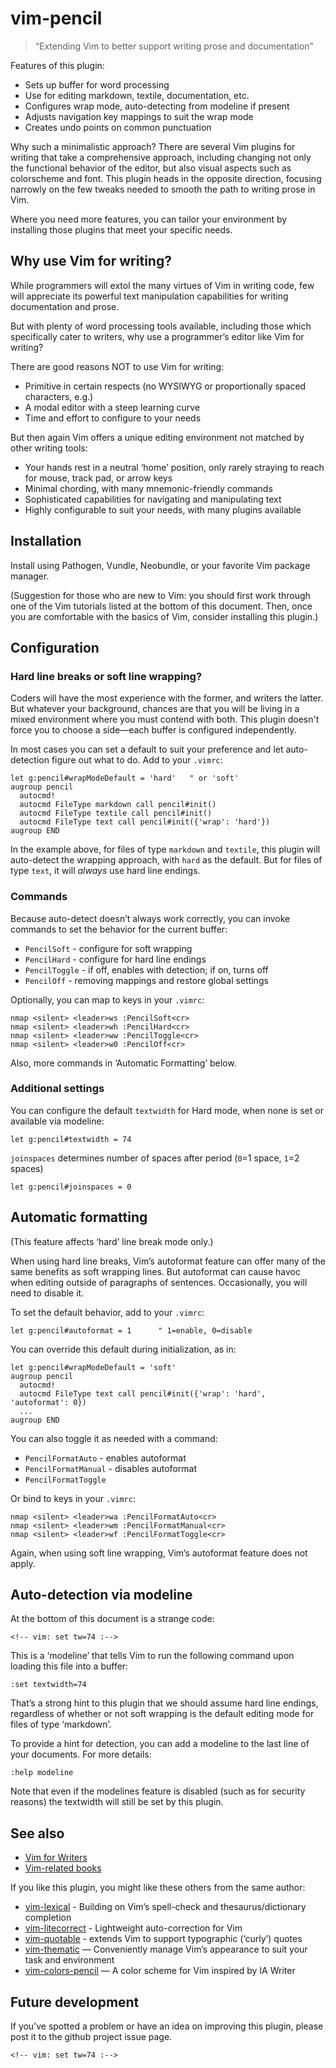 # vim-pencil

> “Extending Vim to better support writing prose and documentation”

Features of this plugin:

* Sets up buffer for word processing
* Use for editing markdown, textile, documentation, etc.
* Configures wrap mode, auto-detecting from modeline if present
* Adjusts navigation key mappings to suit the wrap mode
* Creates undo points on common punctuation

Why such a minimalistic approach? There are several Vim plugins for
writing that take a comprehensive approach, including changing not only
the functional behavior of the editor, but also visual aspects such as
colorscheme and font. This plugin heads in the opposite direction,
focusing narrowly on the few tweaks needed to smooth the path to writing
prose in Vim.

Where you need more features, you can tailor your environment
by installing those plugins that meet your specific needs.

## Why use Vim for writing?

While programmers will extol the many virtues of Vim in writing code, few
will appreciate its powerful text manipulation capabilities for writing
documentation and prose.

But with plenty of word processing tools available, including those which
specifically cater to writers, why use a programmer’s editor like Vim for
writing?

There are good reasons NOT to use Vim for writing:

* Primitive in certain respects (no WYSIWYG or proportionally spaced
  characters, e.g.)
* A modal editor with a steep learning curve
* Time and effort to configure to your needs

But then again Vim offers a unique editing environment not matched by
other writing tools:

* Your hands rest in a neutral ‘home’ position, only rarely straying to
  reach for mouse, track pad, or arrow keys
* Minimal chording, with many mnemonic-friendly commands
* Sophisticated capabilities for navigating and manipulating text
* Highly configurable to suit your needs, with many plugins available

## Installation

Install using Pathogen, Vundle, Neobundle, or your favorite Vim package manager.

(Suggestion for those who are new to Vim: you should first work through
one of the Vim tutorials listed at the bottom of this document. Then, once
you are comfortable with the basics of Vim, consider installing this
plugin.)

## Configuration

### Hard line breaks or soft line wrapping?

Coders will have the most experience with the former, and writers the 
latter. But whatever your background, chances are that you will be living 
in a mixed environment where you must contend with both. This plugin 
doesn't force you to choose a side—each buffer is configured
independently.

In most cases you can set a default to suit your preference and let
auto-detection figure out what to do. Add to your `.vimrc`:

```vim
let g:pencil#wrapModeDefault = 'hard'   " or 'soft'
augroup pencil
  autocmd!
  autocmd FileType markdown call pencil#init()
  autocmd FileType textile call pencil#init()
  autocmd FileType text call pencil#init({'wrap': 'hard'})
augroup END
```

In the example above, for files of type `markdown` and `textile`, this
plugin will auto-detect the wrapping approach, with `hard` as the default.
But for files of type `text`, it will *always* use hard line endings.

### Commands

Because auto-detect doesn’t always work correctly, you can invoke commands 
to set the behavior for the current buffer:

* `PencilSoft` - configure for soft wrapping
* `PencilHard` - configure for hard line endings
* `PencilToggle` - if off, enables with detection; if on, turns off
* `PencilOff` - removing mappings and restore global settings

Optionally, you can map to keys in your `.vimrc`:

```vim
nmap <silent> <leader>ws :PencilSoft<cr>
nmap <silent> <leader>wh :PencilHard<cr>
nmap <silent> <leader>ww :PencilToggle<cr>
nmap <silent> <leader>w0 :PencilOff<cr>
```

Also, more commands in ‘Automatic Formatting’ below.

### Additional settings

You can configure the default `textwidth` for Hard mode, when none is set
or available via modeline:

```vim
let g:pencil#textwidth = 74
```

`joinspaces` determines number of spaces after period (`0`=1 space, `1`=2 spaces)

```vim
let g:pencil#joinspaces = 0
```

## Automatic formatting

(This feature affects ‘hard’ line break mode only.)

When using hard line breaks, Vim’s autoformat feature can offer many of
the same benefits as soft wrapping lines. But autoformat can cause havoc
when editing outside of paragraphs of sentences. Occasionally, you will
need to disable it.

To set the default behavior, add to your `.vimrc`:

```vim
let g:pencil#autoformat = 1      " 1=enable, 0=disable
```

You can override this default during initialization, as in:

```vim
let g:pencil#wrapModeDefault = 'soft'
augroup pencil
  autocmd!
  autocmd FileType text call pencil#init({'wrap': 'hard', 'autoformat': 0})
  ...
augroup END
```

You can also toggle it as needed with a command:

* `PencilFormatAuto` - enables autoformat
* `PencilFormatManual` - disables autoformat
* `PencilFormatToggle`

Or bind to keys in your `.vimrc`:

```vim
nmap <silent> <leader>wa :PencilFormatAuto<cr>
nmap <silent> <leader>wm :PencilFormatManual<cr>
nmap <silent> <leader>wf :PencilFormatToggle<cr>
```

Again, when using soft line wrapping, Vim’s autoformat feature does not
apply.

## Auto-detection via modeline

At the bottom of this document is a strange code:

```
<!-- vim: set tw=74 :-->
```

This is a ‘modeline’ that tells Vim to run the following command upon
loading this file into a buffer:

```vim
:set textwidth=74
```

That’s a strong hint to this plugin that we should assume hard line
endings, regardless of whether or not soft wrapping is the default editing
mode for files of type ‘markdown’.

To provide a hint for detection, you can add a modeline to the last line
of your documents. For more details:

```vim
:help modeline
```

Note that even if the modelines feature is disabled (such as for security
reasons) the textwidth will still be set by this plugin.

## See also

* [Vim for Writers](http://therandymon.com/woodnotes/vim-for-writers/vimforwriters.html)
* [Vim-related books](http://iccf-holland.org/click5.html)

If you like this plugin, you might like these others from the same author:

* [vim-lexical](http://github.com/reedes/vim-lexical) - Building on Vim’s spell-check and thesaurus/dictionary completion
* [vim-litecorrect](http://github.com/reedes/vim-litecorrect) - Lightweight auto-correction for Vim
* [vim-quotable](http://github.com/reedes/vim-quotable) - extends Vim to support typographic (‘curly’) quotes
* [vim-thematic](http://github.com/reedes/vim-thematic) — Conveniently manage Vim’s appearance to suit your task and environment
* [vim-colors-pencil](http://github.com/reedes/vim-colors-pencil) — A color scheme for Vim inspired by IA Writer

## Future development

If you’ve spotted a problem or have an idea on improving this plugin,
please post it to the github project issue page.

```
<!-- vim: set tw=74 :-->
```
